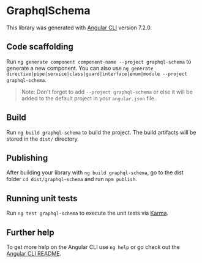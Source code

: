 # GraphqlSchema

This library was generated with [Angular CLI](https://github.com/angular/angular-cli) version 7.2.0.

## Code scaffolding

Run `ng generate component component-name --project graphql-schema` to generate a new component. You can also use `ng generate directive|pipe|service|class|guard|interface|enum|module --project graphql-schema`.

> Note: Don't forget to add `--project graphql-schema` or else it will be added to the default project in your `angular.json` file.

## Build

Run `ng build graphql-schema` to build the project. The build artifacts will be stored in the `dist/` directory.

## Publishing

After building your library with `ng build graphql-schema`, go to the dist folder `cd dist/graphql-schema` and run `npm publish`.

## Running unit tests

Run `ng test graphql-schema` to execute the unit tests via [Karma](https://karma-runner.github.io).

## Further help

To get more help on the Angular CLI use `ng help` or go check out the [Angular CLI README](https://github.com/angular/angular-cli/blob/master/README.md).
